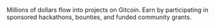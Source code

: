 Millions of dollars flow into projects on Gitcoin. Earn by participating in sponsored hackathons, bounties, and funded community grants.